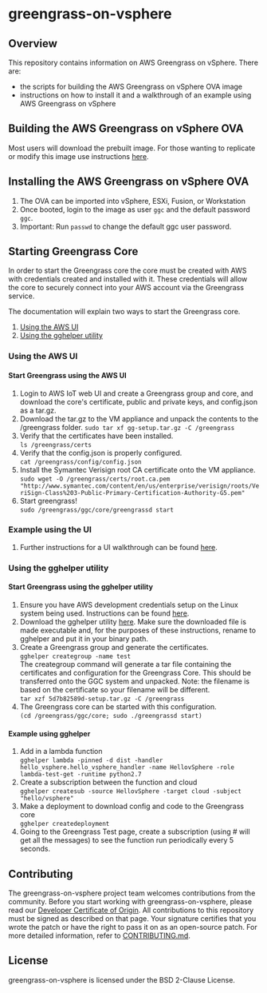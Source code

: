 

# greengrass-on-vsphere

## Overview
This repository contains information on AWS Greengrass on vSphere. There are:
- the scripts for building the AWS Greengrass on vSphere OVA image
- instructions on how to install it and a walkthrough of an example using AWS Greengrass on vSphere

## Building the AWS Greengrass on vSphere OVA
Most users will download the prebuilt image. For those wanting to replicate or modify this image use instructions [here](packer/README.md).

## Installing the AWS Greengrass on vSphere OVA
1. The OVA can be imported into vSphere, ESXi, Fusion, or Workstation
1. Once booted, login to the image as user ```ggc``` and the default password ```ggc```. 
1. Important: Run ```passwd``` to change the default ggc user password.

## Starting Greengrass Core
In order to start the Greengrass core the core must be created with AWS with credentials created and installed with it. These credentials will allow the core to securely connect into your AWS account via the Greengrass service.

The documentation will explain two ways to start the Greengrass core.
1. [Using the AWS UI](#using-the-aws-ui)
1. [Using the gghelper utility](#using-the-gghelper-utility)

### Using the AWS UI

#### Start Greengrass using the AWS UI
1. Login to AWS IoT web UI and create a Greengrass group and core, and
   download the core's certificate, public and private keys, and config.json as a tar.gz.  
1. Download the tar.gz to the VM appliance and unpack the contents to the
  /greengrass folder.
  ```sudo tar xf gg-setup.tar.gz -C /greengrass```
1. Verify that the certificates have been installed.  
   ```ls /greengrass/certs```
1. Verify that the config.json is properly configured.  
   ```cat /greengrass/config/config.json```
1. Install the Symantec Verisign root CA certificate onto the VM appliance.  
   ```sudo wget -O /greengrass/certs/root.ca.pem "http://www.symantec.com/content/en/us/enterprise/verisign/roots/VeriSign-Class%203-Public-Primary-Certification-Authority-G5.pem"```
1. Start greengrass!  
```sudo /greengrass/ggc/core/greengrassd start```

### Example using the UI
1. Further instructions for a UI walkthrough can be found [here](https://docs.aws.amazon.com/greengrass/latest/developerguide/module3-I.html).

### Using the gghelper utility

#### Start Greengrass using the gghelper utility
1. Ensure you have AWS development credentials setup on the Linux system being used.
   Instructions can be found [here](https://docs.aws.amazon.com/sdk-for-java/v1/developer-guide/setup-credentials.html).
1. Download the gghelper utility [here](https://github.com/cloudtools/gghelper/releases). Make sure the downloaded file is made executable and, for the purposes of these instructions, rename to gghelper and put it in your binary path.
1. Create a Greengrass group and generate the certificates.  
```gghelper creategroup -name test```  
The creategroup command will generate a tar file containing the certificates and configuration
for the Greengrass Core. This should be transferred onto the GGC system and unpacked. Note: the filename is based on the certificate so your filename will be different.  
```tar xzf 5d7b82589d-setup.tar.gz -C /greengrass```
1. The Greengrass core can be started with this configuration.  
```(cd /greengrass/ggc/core; sudo ./greengrassd start)```

#### Example using gghelper
1. Add in a lambda function  
```gghelper lambda -pinned -d dist -handler hello_vsphere.hello_vsphere_handler -name HellovSphere -role lambda-test-get -runtime python2.7```
1. Create a subscription between the function and cloud  
```gghelper createsub -source HellovSphere -target cloud -subject "hello/vsphere"```
1. Make a deployment to download config and code to the Greengrass core  
```gghelper createdeployment```
1. Going to the Greengrass Test page, create a subscription (using # will get all the messages) to see the function run periodically every 5 seconds.

## Contributing

The greengrass-on-vsphere project team welcomes contributions from the community. Before you start working with greengrass-on-vsphere, please read our [Developer Certificate of Origin](https://cla.vmware.com/dco). All contributions to this repository must be signed as described on that page. Your signature certifies that you wrote the patch or have the right to pass it on as an open-source patch. For more detailed information, refer to [CONTRIBUTING.md](CONTRIBUTING.md).

## License
greengrass-on-vsphere is licensed under the BSD 2-Clause License.

